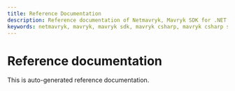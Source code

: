 ```yaml
---
title: Reference Documentation
description: Reference documentation of Netmavryk, Mavryk SDK for .NET developers.
keywords: netmavryk, mavryk, mavryk sdk, mavryk csharp, mavryk csharp sdk, blockchain, blockchain sdk,
---
```


# Reference documentation

This is auto-generated reference documentation.
